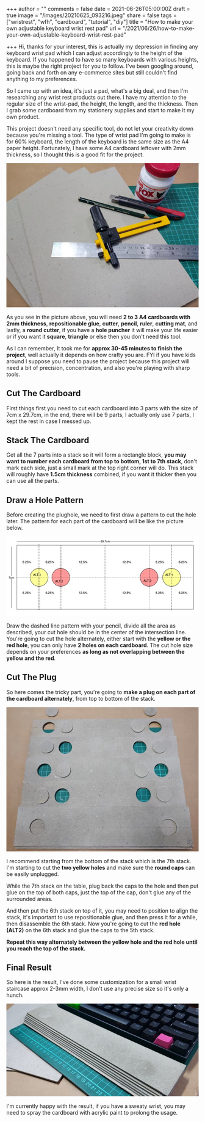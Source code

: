 +++
author = ""
comments = false
date = 2021-06-26T05:00:00Z
draft = true
image = "/images/20210625_093216.jpeg"
share = false
tags = ["wristrest", "wfh", "cardboard", "tutorial", "diy"]
title = "How to make your own adjustable keyboard wrist rest pad"
url = "/2021/06/26/how-to-make-your-own-adjustable-keyboard-wrist-rest-pad"

+++
Hi, thanks for your interest, this is actually my depression in finding any keyboard wrist pad which I can adjust accordingly to the height of the keyboard. If you happened to have so many keyboards with various heights, this is maybe the right project for you to follow. I've been googling around, going back and forth on any e-commerce sites but still couldn't find anything to my preferences.

So I came up with an idea, it's just a pad, what's a big deal, and then I'm researching any wrist rest products out there. I have my attention to the regular size of the wrist-pad, the height, the length, and the thickness. Then I grab some cardboard from my stationery supplies and start to make it my own product.

This project doesn't need any specific tool, do not let your creativity down because you're missing a tool. The type of wrist pad I'm going to make is for 60% keyboard, the length of the keyboard is the same size as the A4 paper height. Fortunately, I have some A4 cardboard leftover with 2mm thickness, so I thought this is a good fit for the project.

![](/images/20210625_094151.jpg)

As you see in the picture above, you will need **2 to 3 A4 cardboards with 2mm thickness**, **repositionable glue**, **cutter**, **pencil**, **ruler**, **cutting mat**, and lastly, a **round cutter**, if you have a **hole puncher** it will make your life easier or if you want it **square**, **triangle** or else then you don't need this tool.

As I can remember, It took me for **approx 30-45 minutes to finish the project**, well actually it depends on how crafty you are. FYI if you have kids around I suppose you need to pause the project because this project will need a bit of precision, concentration, and also you're playing with sharp tools.

## Cut The Cardboard

First things first you need to cut each cardboard into 3 parts with the size of 7cm x 29.7cm, in the end, there will be 9 parts, I actually only use 7 parts, I kept the rest in case I messed up.

## Stack The Cardboard

Get all the 7 parts into a stack so it will form a rectangle block, **you may want to number each cardboard from top to bottom, 1st to 7th stack**, don't mark each side, just a small mark at the top right corner will do. This stack will roughly have **1.5cm thickness** combined, if you want it thicker then you can use all the parts.

## Draw a Hole Pattern

Before creating the plughole, we need to first draw a pattern to cut the hole later. The pattern for each part of the cardboard will be like the picture below.

![](/images/padpattern.jpg)

Draw the dashed line pattern with your pencil, divide all the area as described, your cut hole should be in the center of the intersection line. You're going to cut the hole alternately, either start with the **yellow or the red hole**, you can only have **2 holes on each cardboard**. The cut hole size depends on your preferences **as long as not overlapping between the yellow and the red**.

## Cut The Plug

So here comes the tricky part, you're going to **make a plug on each part of the cardboard alternately**, from top to bottom of the stack.

![](/images/20210625_094644.jpg)

I recommend starting from the bottom of the stack which is the 7th stack. I'm starting to cut the **two yellow holes** and make sure the **round caps** can be easily unplugged. 

While the 7th stack on the table, plug back the caps to the hole and then put glue on the top of both caps, just the top of the cap, don't glue any of the surrounded areas. 

And then put the 6th stack on top of it, you may need to position to align the stack, it's important to use repositionable glue, and then press it for a while, then disassemble the 6th stack. Now you're going to cut the **red hole (ALT2)** on the 6th stack and glue the caps to the 5th stack.

**Repeat this way alternately between the yellow hole and the red hole until you reach the top of the stack.**

## Final Result

So here is the result, I've done some customization for a small wrist staircase approx 2-3mm width, I don't use any precise size so it's only a hunch.

![](/images/20210625_093452.jpeg)

I'm currently happy with the result, if you have a sweaty wrist, you may need to spray the cardboard with acrylic paint to prolong the usage.